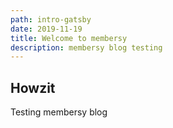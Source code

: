 ```yaml
---
path: intro-gatsby
date: 2019-11-19
title: Welcome to membersy
description: membersy blog testing
---
```

## Howzit

Testing membersy blog